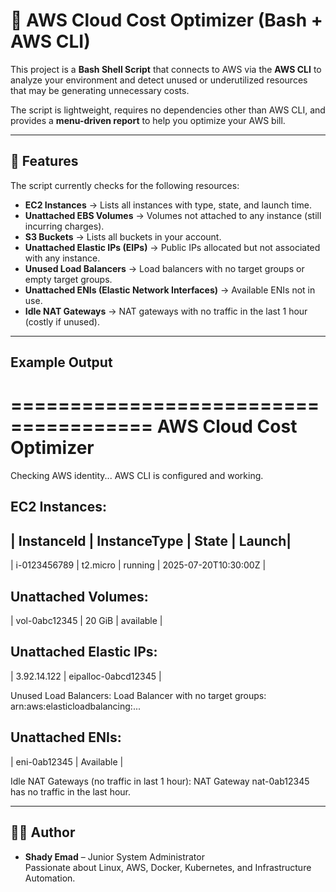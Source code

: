# 🚀 AWS Cloud Cost Optimizer (Bash + AWS CLI)

This project is a **Bash Shell Script** that connects to AWS via the **AWS CLI** to analyze your environment and detect unused or underutilized resources that may be generating unnecessary costs.  

The script is lightweight, requires no dependencies other than AWS CLI, and provides a **menu-driven report** to help you optimize your AWS bill.

---

## 📌 Features

The script currently checks for the following resources:

- **EC2 Instances** → Lists all instances with type, state, and launch time.  
- **Unattached EBS Volumes** → Volumes not attached to any instance (still incurring charges).  
- **S3 Buckets** → Lists all buckets in your account.  
- **Unattached Elastic IPs (EIPs)** → Public IPs allocated but not associated with any instance.  
- **Unused Load Balancers** → Load balancers with no target groups or empty target groups.  
- **Unattached ENIs (Elastic Network Interfaces)** → Available ENIs not in use.  
- **Idle NAT Gateways** → NAT gateways with no traffic in the last 1 hour (costly if unused).  

---


## Example Output

======================================
     AWS Cloud Cost Optimizer
======================================
 Checking AWS identity...
AWS CLI is configured and working.

 EC2 Instances:
-------------------------------------------------
| InstanceId    | InstanceType | State   | Launch|
-------------------------------------------------
| i-0123456789  | t2.micro     | running | 2025-07-20T10:30:00Z |

 Unattached Volumes:
-------------------------------------------------
| vol-0abc12345 | 20 GiB | available |

 Unattached Elastic IPs:
-------------------------------------------------
| 3.92.14.122   | eipalloc-0abcd12345 |

 Unused Load Balancers:
Load Balancer with no target groups: arn:aws:elasticloadbalancing:...

 Unattached ENIs:
-------------------------------------------------
| eni-0ab12345  | Available |

 Idle NAT Gateways (no traffic in last 1 hour):
 NAT Gateway nat-0ab12345 has no traffic in the last hour.



---

## 👨‍💻 Author
- **Shady Emad** – Junior System Administrator  
  Passionate about Linux, AWS, Docker, Kubernetes, and Infrastructure Automation.
